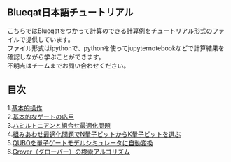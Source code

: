 Blueqat日本語チュートリアル
--------
こちらではBlueqatをつかって計算のできる計算例をチュートリアル形式のファイルで提供しています。  
ファイル形式はipythonで、pythonを使ってjupyternotebookなどで計算結果を確認しながら学ぶことができます。  
不明点はチームまでお問い合わせください。

目次
--------------------
1.<a href="tutorial001_basic_circuit.ipynb">基本的操作</a>  
2.<a href="tutorial003_basic_gates.ipynb">基本的なゲートの応用</a>  
3.<a href="tutorial003_vqe.ipynb">ハミルトニアンと組合せ最適化問題</a>    
4.<a href="tutorial004_K_from_Nqubit.ipynb">組みあわせ最適化問題でN量子ビットからK量子ビットを選ぶ</a>  
5.<a href="tutorial005_QUBO_to_Pauli.ipynb">QUBOを量子ゲートモデルシミュレータに自動変換</a>  
6.<a href="tutorial006_grover.ipynb">Grover（グローバー）の検索アルゴリズム</a>  

